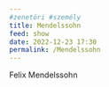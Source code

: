 ```yaml
---
#zenetöri #személy
title: Mendelssohn
feed: show
date: 2022-12-23 17:30
permalink: /Mendelssohn
---
```

Felix Mendelssohn